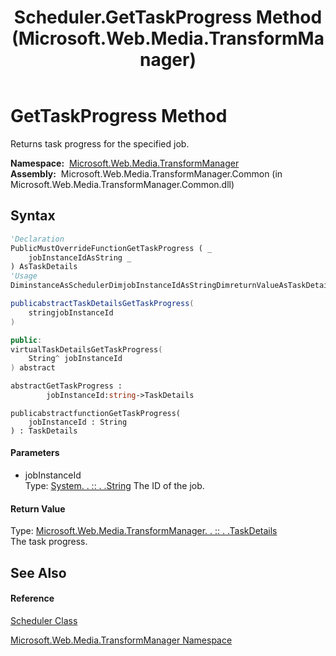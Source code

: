 ﻿---
title: Scheduler.GetTaskProgress Method  (Microsoft.Web.Media.TransformManager)
TOCTitle: GetTaskProgress Method
ms:assetid: M:Microsoft.Web.Media.TransformManager.Scheduler.GetTaskProgress(System.String)
ms:mtpsurl: https://msdn.microsoft.com/en-us/library/microsoft.web.media.transformmanager.scheduler.gettaskprogress(v=VS.90)
ms:contentKeyID: 35520595
ms.date: 06/14/2012
mtps_version: v=VS.90
f1_keywords:
- Microsoft.Web.Media.TransformManager.Scheduler.GetTaskProgress
dev_langs:
- CSharp
- JScript
- VB
- FSharp
- c++
api_location:
- Microsoft.Web.Media.TransformManager.Common.dll
api_name:
- Microsoft.Web.Media.TransformManager.Scheduler.GetTaskProgress
api_type:
- Managed
topic_type:
- apiref
- kbSyntax
product_family_name: VS
ROBOTS: INDEX,FOLLOW
---

# GetTaskProgress Method

Returns task progress for the specified job.

**Namespace:**  [Microsoft.Web.Media.TransformManager](microsoft-web-media-transformmanager-namespace.md)  
**Assembly:**  Microsoft.Web.Media.TransformManager.Common (in Microsoft.Web.Media.TransformManager.Common.dll)

## Syntax

``` vb
'Declaration
PublicMustOverrideFunctionGetTaskProgress ( _
    jobInstanceIdAsString _
) AsTaskDetails
'Usage
DiminstanceAsSchedulerDimjobInstanceIdAsStringDimreturnValueAsTaskDetailsreturnValue = instance.GetTaskProgress(jobInstanceId)
```

``` csharp
publicabstractTaskDetailsGetTaskProgress(
    stringjobInstanceId
)
```

``` c++
public:
virtualTaskDetailsGetTaskProgress(
    String^ jobInstanceId
) abstract
```

``` fsharp
abstractGetTaskProgress : 
        jobInstanceId:string->TaskDetails
```

``` jscript
publicabstractfunctionGetTaskProgress(
    jobInstanceId : String
) : TaskDetails
```

#### Parameters

  - jobInstanceId  
    Type: [System. . :: . .String](https://msdn.microsoft.com/en-us/library/s1wwdcbf\(v=vs.90\))  
    The ID of the job.  

#### Return Value

Type: [Microsoft.Web.Media.TransformManager. . :: . .TaskDetails](taskdetails-structure-microsoft-web-media-transformmanager.md)  
The task progress.  

## See Also

#### Reference

[Scheduler Class](scheduler-class-microsoft-web-media-transformmanager.md)

[Microsoft.Web.Media.TransformManager Namespace](microsoft-web-media-transformmanager-namespace.md)

